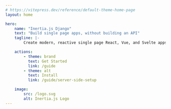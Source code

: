 ```yaml
---
# https://vitepress.dev/reference/default-theme-home-page
layout: home

hero:
    name: "Inertia.js Django"
    text: "Build single page apps, without building an API"
    tagline: |-
        Create modern, reactive single page React, Vue, and Svelte apps using classic server-side routing.

    actions:
        - theme: brand
          text: Get Started
          link: /guide
        - theme: alt
          text: Install
          link: /guide/server-side-setup

    image:
        src: /logo.svg
        alt: Inertia.js Logo
---
```

